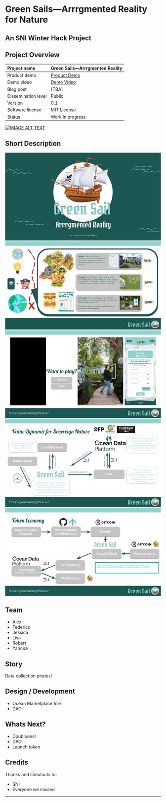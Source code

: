 # Green Sails—Arrrgmented Reality for Nature

## An SNI Winter Hack Project

## Project Overview

| Project name        | Green Sails—Arrrgmented Reality                                    |
| :------------------ | ------------------------------------------------------------ |
| Product demo        | [Product Demo](https://www.figma.com/proto/i4BTI7grpM6qtRG0x7snvL/Green-Sail---Space4Good?node-id=23%3A239&scaling=scale-down&page-id=0%3A1&starting-point-node-id=2%3A22&show-proto-sidebar=1)                                |
| Demo video          | [Demo Video](https://www.youtube.com/watch?v=tK3G8Lu7N3g)                  |
| Blog post          | [TBA]                  |
| Dissemination level | Public                                                       |
| Version             | 0.1                                                          |
| Software license    | MIT License                                                  |
| Status              | Work in progress                                              |

[![IMAGE ALT TEXT](http://img.youtube.com/vi/tK3G8Lu7N3g/0.jpg)](http://www.youtube.com/watch?v=tK3G8Lu7N3g "Green Sail Demo")

## Short Description

![Alt text](img/slide1.jpg "Slide 1")
![Alt text](img/slide2.jpg "Slide 2")
![Alt text](img/slide3.jpg "Slide 3")
![Alt text](img/slide4.jpg "Slide 4")
![Alt text](img/slide5.jpg "Slide 5")


## Team 

- Alex
- Federico
- Jessica
- Lisa
- Robert
- Yannick

## Story

Data collection pirates! 

## Design / Development

- Ocean Marketplace fork
- DAO

## Whats Next?

- Doubloons!
- DAO
- Launch token

## Credits

Thanks and shoutouts to:

- SNI
- Everyone we missed

------


